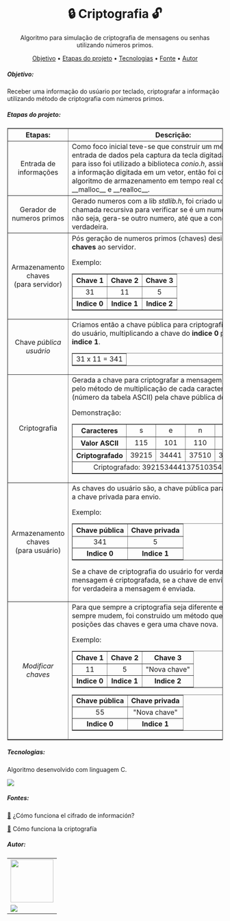 <h1 align = "center"> 🔒 Criptografia 🔓</h1>

<p align = "center"> Algoritmo para simulação de criptografia de mensagens ou senhas utilizando números primos. </p>

<p align="center">
 <a href="https://github.com/Vitor-Manoel-Silva-dos-Santos/criptografiaComNumerosPrimos/new/master?readme=1#-objetivo-">Objetivo</a> •
 <a href="https://github.com/Vitor-Manoel-Silva-dos-Santos/criptografiaComNumerosPrimos/new/master?readme=1#-etapas-do-projeto-">Etapas do projeto</a> • 
 <a href="https://github.com/Vitor-Manoel-Silva-dos-Santos/criptografiaComNumerosPrimos/new/master?readme=1#-tecnologias-">Tecnologias</a> • 
 <a href="https://github.com/Vitor-Manoel-Silva-dos-Santos/criptografiaComNumerosPrimos/new/master?readme=1#-fontes-">Fonte</a> • 
 <a href="https://github.com/Vitor-Manoel-Silva-dos-Santos/criptografiaComNumerosPrimos/new/master?readme=1#-autor-">Autor</a> 

<h5 href = "#objetivo"> Objetivo: </h5>

<p>Receber uma informação do usúario por teclado, criptografar a informação utilizando método de criptografia com números primos.</p>

<h5 href = "#etapas"> Etapas do projeto: </h5>

<table border="1">
    <tr>
        <th>Etapas: </th>
        <th>Descrição: </th>
    </tr>
    <tr>
        <td align="center">Entrada de informações</td>
        <td>Como foco inicial teve-se que construir um método de entrada de dados pela captura 
            da tecla digitada do teclado, para isso foi utilizado a biblioteca <i>conio.h</i>, assim armazenando a 
        informação digitada em um vetor, então foi criado um algoritmo de armazenamento em tempo real com a função __malloc__ e __realloc__.</td>
    </tr>
    <tr> 
        <td align="center">Gerador de numeros primos</td>
        <td>Gerado numeros com a lib <i>stdlib.h</i>, foi criado um método com chamada recursiva
        para verificar se é um numero primo, caso não seja, gera-se outro numero, até que a condição
    seja verdadeira.</td>
    </tr>
    <tr>
        <td align="center"> Armazenamento chaves <br>
        (para servidor) </td>
        <td>Pós geração de numeros primos (chaves) designasse três <b>chaves</b> ao servidor.
        <p>Exemplo: </p>
        <table align="center" border="1">
            <tr>
                <th><b>Chave 1</b></th>
                <th><b>Chave 2</b></th>
                <th><b>Chave 3</b></th>
            </tr>
            <tr>
                <td align="center">31</td>
                <td align="center">11</td>
                <td align="center">5</td>
            </tr>
            <tr>
                <td align="center"><b>Indice 0</b></td>
                <td align="center"><b>Indice 1</b></td>
                <td align="center"><b>Indice 2</b></td>
            </tr>
        </table>
        </td>
    </tr>
    <tr>
        <td align="center">Chave <i>pública usuário</i></td>
        <td>Criamos então a chave pública para criptografia da mensagem do usuário, multiplicando
            a chave do <b>indice 0</b> pela chave do <b>indice 1</b>.
            <table align="center" border="1">
                <tr>
                    <td align="center">
                        31 x 11 = 341
                    </td>
                </tr>
            </table>
        </td>
    </tr>
    <tr>
        <td align="center">Criptografia</td>
        <td>Gerada a chave para criptografar a mensagem, criptografasse pelo método de multiplicação 
            de cada caracter digitado (número da tabela ASCII) pela chave pública do usuário.
            <p>Demonstração: </p>
            <table border="1" align="center">
                <tr>
                    <th>Caracteres</th>
                    <td align="center">s</td>
                    <td align="center">e</td>
                    <td align="center">n</td>
                    <td align="center">h</td>
                    <td align="center">a</td>
                </tr>
                <tr>
                    <th>Valor ASCII</th>
                    <td align="center">115</td>
                    <td align="center">101</td>
                    <td align="center">110</td>
                    <td align="center">104</td>
                    <td align="center">97</td>
                </tr>
                <tr>
                    <th>Criptografado</th>
                    <td align="center">39215</td>
                    <td align="center">34441</td>
                    <td align="center">37510</td>
                    <td align="center">35464</td>
                    <td align="center">33077</td>
                </tr>
                <tr>
                    <td align="center" colspan="6" >Criptografado: 3921534441375103546433077</td>
                </tr>
            </table>
        </td> 
    </tr>       
    <tr>
        <td align="center">Armazenamento chaves<br>(para usuário)</td>
        <td>As chaves do usuário são, a chave pública para cryptografar e a chave privada para envio.
        <p>Exemplo:</p>
            <table align="center" border="1">
                <tr>
                    <th><b>Chave pública</b></th>
                    <th><b>Chave privada</b></th>
                </tr>
                <tr>
                    <td align="center">341</td>
                    <td align="center">5</td>
                </tr>
                <tr>
                    <td align = "center"><b>Indice 0</b></td>
                    <td align = "center"><b>Indice 1</b></td>
                </tr>
            </table>
            <p>Se a chave de criptografia do usuário for verdadeira, a mensagem é criptografada, se 
                a chave de envio do usuário, for verdadeira a mensagem é enviada.
            </p>
        </td>
    </tr>
    <tr>
        <td align="center"><i>Modificar chaves</i></td>
        <td>Para que sempre a criptografia seja diferente e as chaves sempre mudem, foi construido um
            método que muda as posições das chaves e gera uma chave nova.
        <p>Exemplo:</p>
            <table align="center" border="1">
                <tr>
                    <th><b>Chave 1</b></th>
                    <th><b>Chave 2</b></th>
                    <th><b>Chave 3</b></th>
                </tr>
                <tr>
                    <td align="center">11</td>
                    <td align="center">5</td>
                    <td align="center">"Nova chave"</td>
                </tr>
                <tr>
                    <td align="center"><b>Indice 0</b></td>
                    <td align="center"><b>Indice 1</b></td>
                    <td align="center"><b>Indice 2</b></td>
                </tr>
            </table>
            <table border="1" align="center">
                <tr>
                    <td><b>Chave pública</b></td>
                    <td><b>Chave privada</b></td>
                </tr>
                <tr>
                    <td align="center">55</td>
                    <td align="center">"Nova chave"</td>
                </tr>
                <tr>
                    <td align="center"><b>Indice 0</b></td>
                    <td align="center"><b>Indice 1</b></td>
                </tr>
            </table></td>
    </tr>
</table>
<h5 href = "#tecnologias"> Tecnologias: </h5>
<p>Algoritmo desenvolvido com linguagem C.</p>
<img src="https://img.shields.io/badge/c-%2300599C.svg?style=for-the-badge&logo=c&logoColor=white"/>

<h5 href = "#fonte"> Fontes: </h5>
<p><a href = "https://www.youtube.com/watch?v=dChr0TyQ6yc&t=825s" target="_blank"> 🔗</a> ¿Cómo funciona el cifrado de información?</p>
<p><a href = "https://www.youtube.com/watch?v=Q8K311s7EiM&t=283s" target="_blank"> 🔗</a> Cómo funciona la criptografía </p>

<h5 href = "#autor"> Autor: </h5>
<table border="0">
    <tr>
        <td align="center">
            <a href="https://github.com/Vitor-Manoel-Silva-dos-Santos" target="_blank"><img src="https://avatars.githubusercontent.com/u/83611513?v=4" height= "100" width= "100" /></a>
        </td>
    </tr>
    <tr>
        <td>
            <a href = "https://www.linkedin.com/in/vitor-manoel-s-santos/" target="_blank"> <img src="https://img.shields.io/badge/LinkedIn-0077B5?style=for-the-badge&logo=linkedin&logoColor=white"/> </a>
        </td>
    </tr>
</table>
